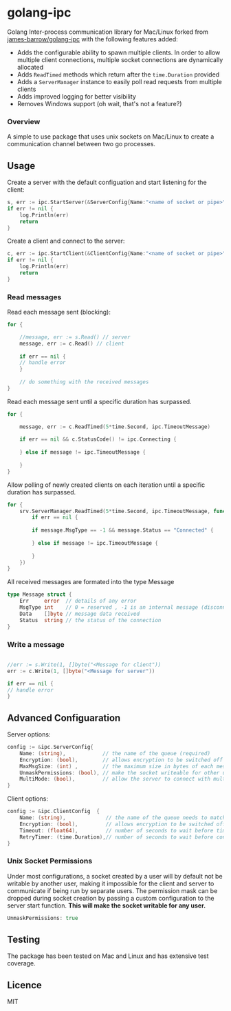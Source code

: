 # golang-ipc
Golang Inter-process communication library for Mac/Linux forked from [james-barrow/golang-ipc](https://github.com/james-barrow/golang-ipc) with the following features added:
* Adds the configurable ability to spawn multiple clients. In order to allow multiple client connections, multiple socket connections are dynamically allocated
* Adds `ReadTimed` methods which return after the `time.Duration` provided
* Adds a `ServerManager` instance to easily poll read requests from multiple clients
* Adds improved logging for better visibility
* Removes Windows support (oh wait, that's not a feature?)

### Overview
 
 A simple to use package that uses unix sockets on Mac/Linux to create a communication channel between two go processes.


## Usage

Create a server with the default configuation and start listening for the client:

```go
s, err := ipc.StartServer(&ServerConfig{Name:"<name of socket or pipe>"})
if err != nil {
	log.Println(err)
	return
}
```
Create a client and connect to the server:

```go
c, err := ipc.StartClient(&ClientConfig{Name:"<name of socket or pipe>"})
if err != nil {
	log.Println(err)
	return
}
```

### Read messages 

Read each message sent (blocking):

```go
for {

	//message, err := s.Read() // server
	message, err := c.Read() // client
	
	if err == nil {
	// handle error
	}
	
	// do something with the received messages
}
```

Read each message sent until a specific duration has surpassed. 

```go
for {

	message, err := c.ReadTimed(5*time.Second, ipc.TimeoutMessage)
	
	if err == nil && c.StatusCode() != ipc.Connecting {
	
	} else if message != ipc.TimeoutMessage {
	
	}
}
```

Allow polling of newly created clients on each iteration until a specific duration has surpassed. 

```go
for {
	srv.ServerManager.ReadTimed(5*time.Second, ipc.TimeoutMessage, func(s *ipc.Server, message *ipc.Message, err error) {
		if err == nil {
		
		if message.MsgType == -1 && message.Status == "Connected" {
		
		} else if message != ipc.TimeoutMessage {
		
		}
	})
}
```

All received messages are formated into the type Message

```go
type Message struct {
	Err     error  // details of any error
	MsgType int    // 0 = reserved , -1 is an internal message (disconnection or error etc), all messages recieved will be > 0
	Data    []byte // message data received
	Status  string // the status of the connection
}
```

### Write a message


```go

//err := s.Write(1, []byte("<Message for client"))
err := c.Write(1, []byte("<Message for server"))

if err == nil {
// handle error
}
```

 ## Advanced Configuaration

Server options:

```go
config := &ipc.ServerConfig{
	Name: (string),            // the name of the queue (required)
	Encryption: (bool),        // allows encryption to be switched off (bool - default is true)
	MaxMsgSize: (int) ,        // the maximum size in bytes of each message ( default is 3145728 / 3Mb)
	UnmaskPermissions: (bool), // make the socket writeable for other users (default is false)
	MultiMode: (bool),         // allow the server to connect with multiple clients
}
```

Client options:

```go
config := &ipc.ClientConfig  {
	Name: (string),             // the name of the queue needs to match the name of the ServerConfig (required)
	Encryption: (bool),         // allows encryption to be switched off (bool - default is true)
	Timeout: (float64),         // number of seconds to wait before timing out trying to connect/reconnect (default is 0 no timeout)
	RetryTimer: (time.Duration),// number of seconds to wait before connection retry (default is 0)
}
```

 ### Unix Socket Permissions

Under most configurations, a socket created by a user will by default not be writable by another user, making it impossible for the client and server to communicate if being run by separate users. The permission mask can be dropped during socket creation by passing a custom configuration to the server start function.  **This will make the socket writable for any user.**

```go
UnmaskPermissions: true	
```
 
## Testing

The package has been tested on Mac and Linux and has extensive test coverage.

## Licence

MIT
